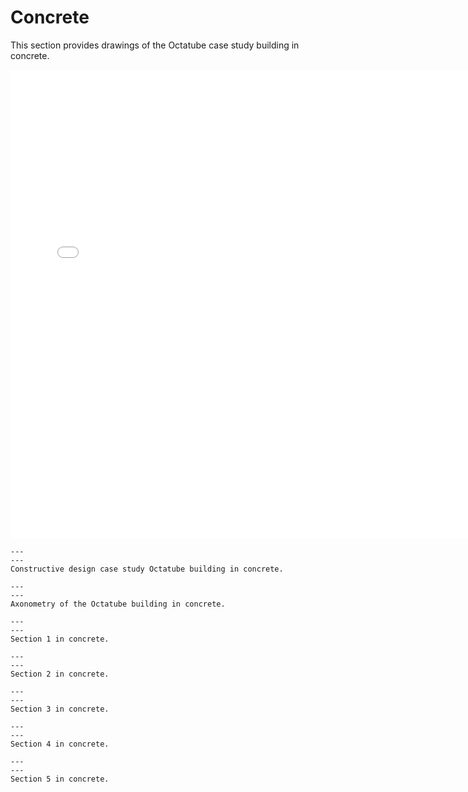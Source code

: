 # Concrete

This section provides drawings of the Octatube case study building in concrete.

<div style="text-align: center;">
    <iframe src="../../_static/Octatube_Concrete.html" width="750" height="750" frameborder="0"></iframe>
</div>

```{figure} Images/beton1.jpg
---
---
Constructive design case study Octatube building in concrete.
```

```{figure} Images/AXO_Beton-01.jpg
---
---
Axonometry of the Octatube building in concrete.
```

```{figure} Images/beton2.jpg
---
---
Section 1 in concrete.
```

```{figure} Images/beton3.jpg
---
---
Section 2 in concrete.
```

```{figure} Images/beton4.jpg
---
---
Section 3 in concrete.
```

```{figure} Images/beton5.jpg
---
---
Section 4 in concrete.
```

```{figure} Images/beton6.jpg
---
---
Section 5 in concrete.
```
